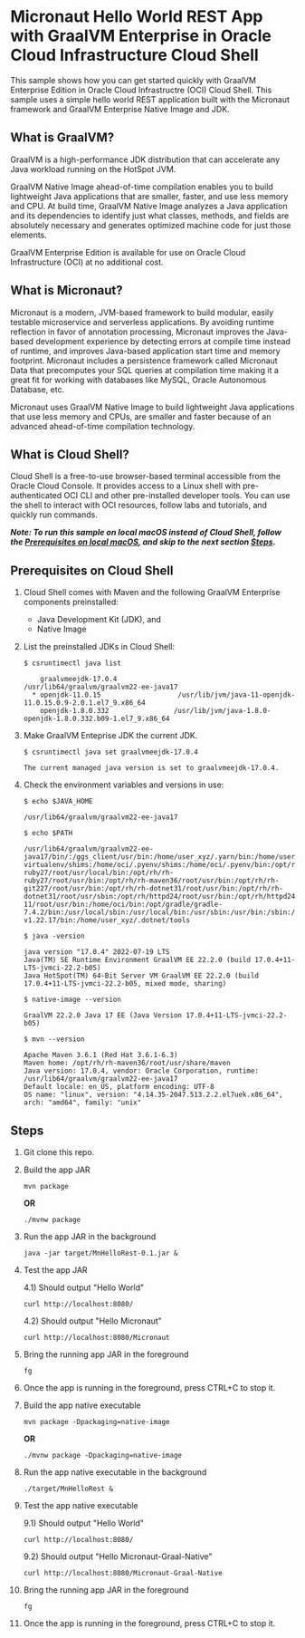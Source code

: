 # Micronaut Hello World REST App with GraalVM Enterprise in Oracle Cloud Infrastructure Cloud Shell

This sample shows how you can get started quickly with GraalVM Enterprise Edition in Oracle Cloud Infrastructre (OCI) Cloud Shell. This sample uses a simple hello world REST application built with the Micronaut framework and GraalVM Enterprise Native Image and JDK.

## What is GraalVM?

GraalVM is a high-performance JDK distribution that can accelerate any Java workload running on the HotSpot JVM.

GraalVM Native Image ahead-of-time compilation enables you to build lightweight Java applications that are smaller, faster, and use less memory and CPU. At build time, GraalVM Native Image analyzes a Java application and its dependencies to identify just what classes, methods, and fields are absolutely necessary and generates optimized machine code for just those elements.

GraalVM Enterprise Edition is available for use on Oracle Cloud Infrastructure (OCI) at no additional cost.

## What is Micronaut?

Micronaut is a modern, JVM-based framework to build modular, easily testable microservice and serverless applications. By avoiding runtime reflection in favor of annotation processing, Micronaut improves the Java-based development experience by detecting errors at compile time instead of runtime, and improves Java-based application start time and memory footprint. Micronaut includes a persistence framework called Micronaut Data that precomputes your SQL queries at compilation time making it a great fit for working with databases like MySQL, Oracle Autonomous Database, etc.

Micronaut uses GraalVM Native Image to build lightweight Java applications that use less memory and CPUs, are smaller and faster because of an advanced ahead-of-time compilation technology.

## What is Cloud Shell?

Cloud Shell is a free-to-use browser-based terminal accessible from the Oracle Cloud Console. It provides access to a Linux shell with pre-authenticated OCI CLI and other pre-installed developer tools. You can use the shell to interact with OCI resources, follow labs and tutorials, and quickly run commands. 


***Note: To run this sample on local macOS instead of Cloud Shell, follow the [Prerequisites on local macOS](./README_Prereqs_local_macOS.md), and skip to the next section [Steps](#steps).***

## Prerequisites on Cloud Shell

1. Cloud Shell comes with Maven and the following GraalVM Enterprise components preinstalled: 
    - Java Development Kit (JDK), and
    - Native Image

2. List the preinstalled JDKs in Cloud Shell:

    ```shell
    $ csruntimectl java list

        graalvmeejdk-17.0.4                                    /usr/lib64/graalvm/graalvm22-ee-java17
      * openjdk-11.0.15                   /usr/lib/jvm/java-11-openjdk-11.0.15.0.9-2.0.1.el7_9.x86_64
        openjdk-1.8.0.332                /usr/lib/jvm/java-1.8.0-openjdk-1.8.0.332.b09-1.el7_9.x86_64
    ```

3. Make GraalVM Enteprise JDK the current JDK.

    ```shell
    $ csruntimectl java set graalvmeejdk-17.0.4

    The current managed java version is set to graalvmeejdk-17.0.4.
    ```

4. Check the environment variables and versions in use:

    ```shell
    $ echo $JAVA_HOME

    /usr/lib64/graalvm/graalvm22-ee-java17
    ```

    ```shell
    $ echo $PATH

    /usr/lib64/graalvm/graalvm22-ee-java17/bin/:/ggs_client/usr/bin:/home/user_xyz/.yarn/bin:/home/user_xyz/.config/yarn/global/node_modules/.bin:/opt/oracle/sqlcl/bin:/usr/lib/oracle/21/client64/bin/:/home/oci/.pyenv/plugins/pyenv-virtualenv/shims:/home/oci/.pyenv/shims:/home/oci/.pyenv/bin:/opt/rh/rh-ruby27/root/usr/local/bin:/opt/rh/rh-ruby27/root/usr/bin:/opt/rh/rh-maven36/root/usr/bin:/opt/rh/rh-git227/root/usr/bin:/opt/rh/rh-dotnet31/root/usr/bin:/opt/rh/rh-dotnet31/root/usr/sbin:/opt/rh/httpd24/root/usr/bin:/opt/rh/httpd24/root/usr/sbin:/opt/rh/devtoolset-11/root/usr/bin:/home/oci/bin:/opt/gradle/gradle-7.4.2/bin:/usr/local/sbin:/usr/local/bin:/usr/sbin:/usr/bin:/sbin:/bin:/home/user_xyz/.composer/vendor/bin:/opt/yarn-v1.22.17/bin:/home/user_xyz/.dotnet/tools
    ```

    ```shell
    $ java -version

    java version "17.0.4" 2022-07-19 LTS   
    Java(TM) SE Runtime Environment GraalVM EE 22.2.0 (build 17.0.4+11-LTS-jvmci-22.2-b05)   
    Java HotSpot(TM) 64-Bit Server VM GraalVM EE 22.2.0 (build 17.0.4+11-LTS-jvmci-22.2-b05, mixed mode, sharing)
    ```

    ```shell
    $ native-image --version

    GraalVM 22.2.0 Java 17 EE (Java Version 17.0.4+11-LTS-jvmci-22.2-b05)
    ```

    ```shell
    $ mvn --version

    Apache Maven 3.6.1 (Red Hat 3.6.1-6.3)
    Maven home: /opt/rh/rh-maven36/root/usr/share/maven
    Java version: 17.0.4, vendor: Oracle Corporation, runtime: /usr/lib64/graalvm/graalvm22-ee-java17   
    Default locale: en_US, platform encoding: UTF-8
    OS name: "linux", version: "4.14.35-2047.513.2.2.el7uek.x86_64", arch: "amd64", family: "unix"
    ```

## Steps

1. Git clone this repo.

2. Build the app JAR

    ```shell
    mvn package
    ```

    **OR** 

    ```shell
    ./mvnw package
    ```

3. Run the app JAR in the background

    ```shell
    java -jar target/MnHelloRest-0.1.jar &
    ```

4. Test the app JAR

    4.1) Should output "Hello World"

    ```shell
    curl http://localhost:8080/
    ```

    4.2) Should output "Hello Micronaut"

    ```shell
    curl http://localhost:8080/Micronaut
    ```

5. Bring the running app JAR in the foreground

    ```shell
    fg
    ```

6. Once the app is running in the foreground, press CTRL+C to stop it.

7. Build the app native executable

    ```shell
    mvn package -Dpackaging=native-image
    ```

    **OR** 

    ```shell
    ./mvnw package -Dpackaging=native-image
    ```

8. Run the app native executable in the background

    ```shell
    ./target/MnHelloRest &
    ```

9. Test the app native executable

    9.1) Should output "Hello World"

    ```shell
    curl http://localhost:8080/
    ```

    9.2) Should output "Hello Micronaut-Graal-Native"

    ```shell
    curl http://localhost:8080/Micronaut-Graal-Native
    ```

10. Bring the running app JAR in the foreground

    ```shell
    fg
    ```

11. Once the app is running in the foreground, press CTRL+C to stop it.
